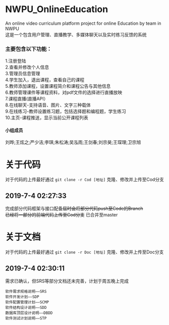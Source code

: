 # NWPU_OnlineEducation  
An online video curriculum platform project for online Education by team in NWPU  
这是一个包含用户管理、直播教学、多媒体聊天以及实时练习反馈的系统  
### 主要包含以下功能：  
1.注册登陆  
2.查看并修改个人信息  
3.管理员信息管理  
4.学生加入，退出课程，查看自己的课程  
5.教师添加课程，设置课程简介和课程公告与其他信息  
6.教师管理课件等课程资料，对pdf文件的选择进行直播放映  
7.课程直播(直播API）  
8.在线聊天-支持语音、图片、文字三种载体  
9.在线练习-教师设置练习题，包括选择题和编程题，学生练习  
10.主页-课程推送，显示当前公开课程列表  
#### 小组成员  
刘晔;王炫之;严少洁;李琪;朱松涛;吴泓雨;王剑春;刘宗昊;王琛理;卫宗旭  

# **关于代码**  
对于代码的上传最好通过
`git clone -r Cod [地址]`
克隆、修改并上传至Cod分支

## 2019-7-4 02:27:33  
完成部分代码框架与接口配备~~届时会将部分代码push至Code的Branch~~  
~~已经将一部分的前端代码上传至Cod分支~~
已合并至master  

# **关于文档**  
对于代码的上传最好通过
`git clone -r Doc [地址]`
克隆、修改并上传至Doc分支

## 2019-7-4 02:30:11  
需求已确认，但SRS等部分文档还未完善，计划于周五晚上完成  
```
软件需求规格说明——SRS
软件开发计划——SDP
软件配置管理计划——SCMP
软件结构设计说明——SDD
数据库顶层设计说明——DBDD
软件测试计划说明——STP
```
